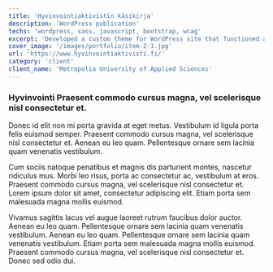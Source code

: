 ```yaml
---
title: 'Hyvinvointiaktivistin käsikirja'
description: 'WordPress publication'
techs: 'wordpress, sass, javascript, bootstrap, wcag'
excerpt: 'Developed a custom theme for WordPress site that functioned as a final publication for Metropolia University of Applied Sciences project Hyvinvoinnin tilat'
cover_image: '/images/portfolio/item-2-1.jpg'
url: 'https://www.hyvinvointiaktivisti.fi/'
category: 'client'
client_name: 'Metropolia University of Applied Sciences'
---
```


### Hyvinvointi Praesent commodo cursus magna, vel scelerisque nisl consectetur et.

Donec id elit non mi porta gravida at eget metus. Vestibulum id ligula porta felis euismod semper. Praesent commodo cursus magna, vel scelerisque nisl consectetur et. Aenean eu leo quam. Pellentesque ornare sem lacinia quam venenatis vestibulum.

Cum sociis natoque penatibus et magnis dis parturient montes, nascetur ridiculus mus. Morbi leo risus, porta ac consectetur ac, vestibulum at eros. Praesent commodo cursus magna, vel scelerisque nisl consectetur et. Lorem ipsum dolor sit amet, consectetur adipiscing elit. Etiam porta sem malesuada magna mollis euismod.

Vivamus sagittis lacus vel augue laoreet rutrum faucibus dolor auctor. Aenean eu leo quam. Pellentesque ornare sem lacinia quam venenatis vestibulum. Aenean eu leo quam. Pellentesque ornare sem lacinia quam venenatis vestibulum. Etiam porta sem malesuada magna mollis euismod. Praesent commodo cursus magna, vel scelerisque nisl consectetur et. Donec sed odio dui.
